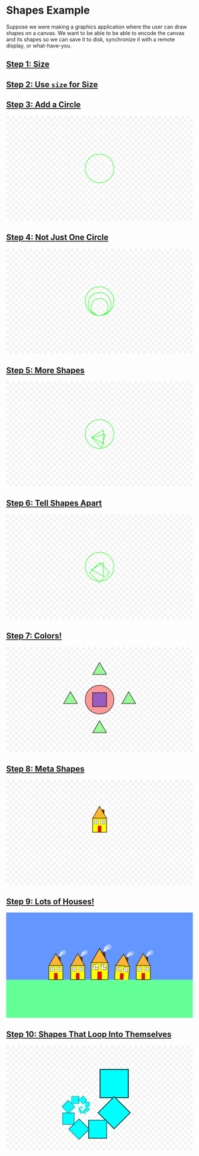 # Shapes Example

Suppose we were making a graphics application where the user can draw shapes on
a canvas. We want to be able to be able to encode the canvas and its shapes so
we can save it to disk, synchronize it with a remote display, or what-have-you.

## [Step 1: Size](./tutorial/step01/README.md)
## [Step 2: Use `size` for Size](./tutorial/step02/README.md)

## [Step 3: Add a Circle](./tutorial/step03/README.md)
![Circle](./tutorial/step03/drawing.png)

## [Step 4: Not Just One Circle](./tutorial/step04/README.md)
![Circle](./tutorial/step04/drawing.png)

## [Step 5: More Shapes](./tutorial/step05/README.md)
![Circle](./tutorial/step05/drawing.png)

## [Step 6: Tell Shapes Apart](./tutorial/step06/README.md)
![Circle](./tutorial/step06/drawing.png)

## [Step 7: Colors!](./tutorial/step07/README.md)
![Circle](./tutorial/step07/drawing.png)

## [Step 8: Meta Shapes](./tutorial/step08/README.md)
![Circle](./tutorial/step08/drawing_1.png)

## [Step 9: Lots of Houses!](./tutorial/step09/README.md)
![Circle](./tutorial/step09/drawing.png)

## [Step 10: Shapes That Loop Into Themselves](./tutorial/step10/README.md)
![Circle](./tutorial/step10/drawing.png)
